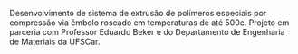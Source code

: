 Desenvolvimento de sistema de extrusão de polímeros especiais por compressão via êmbolo roscado em temperaturas de até 500c.
Projeto em parceria com Professor Eduardo Beker e do Departamento de Engenharia de Materiais da UFSCar.
